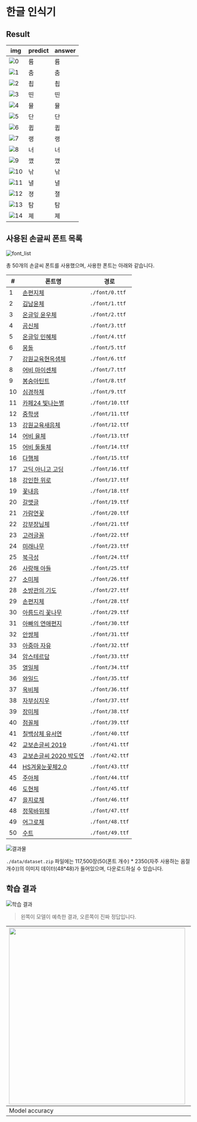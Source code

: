 # 한글 인식기

## Result
| img | predict | answer |
| - | - | - |
|![0](./docs/result/0.png)|륨|륨|
|![1](./docs/result/1.png)|춤|춤|
|![2](./docs/result/2.png)|쵭|쵭|
|![3](./docs/result/3.png)|띤|띤|
|![4](./docs/result/4.png)|뮬|뮬|
|![5](./docs/result/5.png)|단|단|
|![6](./docs/result/6.png)|큅|큅|
|![7](./docs/result/7.png)|랭|랭|
|![8](./docs/result/8.png)|너|너|
|![9](./docs/result/9.png)|깼|깼|
|![10](./docs/result/10.png)|낚|낚|
|![11](./docs/result/11.png)|녈|녈|
|![12](./docs/result/12.png)|졍|졀|
|![13](./docs/result/13.png)|탐|탐|
|![14](./docs/result/14.png)|졔|졔|

## 사용된 손글씨 폰트 목록

![font_list](./docs/font_list.png)

총 50개의 손글씨 폰트를 사용했으며, 사용한 폰트는 아래와 같습니다.

| # | 폰트명 | 경로 |
|---|---|---|
| 1 | [손편지체](https://noonnu.cc/font_page/546) | `./font/0.ttf` |
| 2 | [김남윤체](https://noonnu.cc/font_page/22) | `./font/1.ttf` |
| 3 | [온글잎 윤우체](https://noonnu.cc/font_page/668) | `./font/2.ttf` |
| 4 | [곰신체](https://noonnu.cc/font_page/540) | `./font/3.ttf` |
| 5 | [온글잎 민혜체](https://noonnu.cc/font_page/675) | `./font/4.ttf` |
| 6 | [몽돌](https://noonnu.cc/font_page/574) | `./font/5.ttf` |
| 7 | [강원교육현옥샘체](https://noonnu.cc/font_page/804) | `./font/6.ttf` |
| 8 | [어비 마이센체](https://noonnu.cc/font_page/178) | `./font/7.ttf` |
| 9 | [봉숭아틴트](https://noonnu.cc/font_page/259) | `./font/8.ttf` |
| 10 | [심경하체](https://noonnu.cc/font_page/873) | `./font/9.ttf` |
| 11 | [카페24 빛나는별](https://noonnu.cc/font_page/343) | `./font/10.ttf` |
| 12 | [중학생](https://noonnu.cc/font_page/570) | `./font/11.ttf` |
| 13 | [강원교육새음체](https://noonnu.cc/font_page/806) | `./font/12.ttf` |
| 14 | [어비 율체](https://noonnu.cc/font_page/207) | `./font/13.ttf` |
| 15 | [어비 둘둘체](https://noonnu.cc/font_page/144) | `./font/14.ttf` |
| 16 | [다행체](https://noonnu.cc/font_page/529) | `./font/15.ttf` |
| 17 | [고딕 아니고 고딩](https://noonnu.cc/font_page/542) | `./font/16.ttf` |
| 18 | [강인한 위로](https://noonnu.cc/font_page/560) | `./font/17.ttf` |
| 19 | [꽃내음](https://noonnu.cc/font_page/541) | `./font/18.ttf` |
| 20 | [갈맷글](https://noonnu.cc/font_page/604) | `./font/19.ttf` |
| 21 | [가람연꽃](https://noonnu.cc/font_page/605) | `./font/20.ttf` |
| 22 | [강부장님체](https://noonnu.cc/font_page/559) | `./font/21.ttf` |
| 23 | [고려글꼴](https://noonnu.cc/font_page/564) | `./font/22.ttf` |
| 24 | [미래나무](https://noonnu.cc/font_page/603) | `./font/23.ttf` |
| 25 | [북극성](https://noonnu.cc/font_page/582) | `./font/24.ttf` |
| 26 | [사랑해 아들](https://noonnu.cc/font_page/567) | `./font/25.ttf` |
| 27 | [소미체](https://noonnu.cc/font_page/595) | `./font/26.ttf` |
| 28 | [소방관의 기도](https://noonnu.cc/font_page/601) | `./font/27.ttf` |
| 29 | [손편지체](https://noonnu.cc/font_page/546) | `./font/28.ttf` |
| 30 | [아름드리 꽃나무](https://noonnu.cc/font_page/602) | `./font/29.ttf` |
| 31 | [아빠의 연애편지](https://noonnu.cc/font_page/539) | `./font/30.ttf` |
| 32 | [안쌍체](https://noonnu.cc/font_page/512) | `./font/31.ttf` |
| 33 | [아줌마 자유](https://noonnu.cc/font_page/556) | `./font/32.ttf` |
| 34 | [암스테르담](https://noonnu.cc/font_page/511) | `./font/33.ttf` |
| 35 | [열일체](https://noonnu.cc/font_page/550) | `./font/34.ttf` |
| 36 | [와일드](https://noonnu.cc/font_page/614) | `./font/35.ttf` |
| 37 | [옥비체](https://noonnu.cc/font_page/579) | `./font/36.ttf` |
| 38 | [자부심지우](https://noonnu.cc/font_page/584) | `./font/37.ttf` |
| 39 | [장미체](https://noonnu.cc/font_page/586) | `./font/38.ttf` |
| 40 | [점꼴체](https://noonnu.cc/font_page/536) | `./font/39.ttf` |
| 41 | [칠백삼체 유서연](https://noonnu.cc/font_page/777) | `./font/40.ttf` |
| 42 | [교보손글씨 2019](https://noonnu.cc/font_page/419) | `./font/41.ttf` |
| 43 | [교보손글씨 2020 박도연](https://noonnu.cc/font_page/782) | `./font/42.ttf` |
| 44 | [HS겨울눈꽃체2.0](https://noonnu.cc/font_page/810) | `./font/43.ttf` |
| 45 | [주아체](https://noonnu.cc/font_page/53) | `./font/44.ttf` |
| 46 | [도현체](https://noonnu.cc/font_page/55) | `./font/45.ttf` |
| 47 | [을지로체](https://noonnu.cc/font_page/321) | `./font/46.ttf` |
| 48 | [정묵바위체](https://noonnu.cc/font_page/395) | `./font/47.ttf` |
| 49 | [어그로체](https://noonnu.cc/font_page/740) | `./font/48.ttf` |
| 50 | [수트](https://noonnu.cc/font_page/844) | `./font/49.ttf` |

![결과물](./docs/dataset_result.png)

`./data/dataset.zip` 파일에는 117,500장(50(폰트 개수) * 2350(자주 사용하는 음절 개수))의 이미지 데이터(48*48)가 들어있으며, 다운로드하실 수 있습니다.

## 학습 결과
![학습 결과](./docs/model_result.png)
> 왼쪽이 모델이 예측한 결과, 오른쪽이 진짜 정답입니다.


| <img src="./docs/model_fit_result_acc.png" width="480px"> | <img src="./docs/model_fit_result_loss.png" width="480px">
| - | - | 
| Model accuracy | Model loss |
